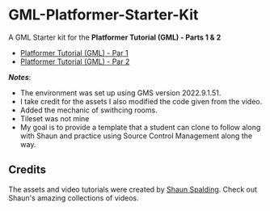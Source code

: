 # GML-Platformer-Starter-Kit

A GML Starter kit for the **Platformer Tutorial (GML) - Parts 1 & 2**  

* [Platformer Tutorial (GML) - Par 1](https://youtu.be/2z4981CxFkw)
* [Platformer Tutorial (GML) - Par 2](https://youtu.be/CUFm5DZm-A8)

***Notes***: 

* The environment was set up using GMS version 2022.9.1.51. 
* I take credit for the assets I also modified the code given from the video.
* Added the mechanic of swithcing rooms.
* Tileset was not mine
* My goal is to provide a template that a student can clone to follow along with Shaun and practice using Source Control Management along the way.

## Credits
The assets and video tutorials were created by [Shaun Spalding](https://www.youtube.com/c/ShaunSpalding).
Check out Shaun's amazing collections of videos.
